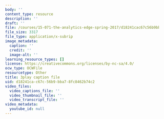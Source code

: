 ```yaml
---
body: ''
content_type: resource
description: ''
draft: ''
file: /courses/15-071-the-analytics-edge-spring-2017/d18241cac67c56b9bba78fc8462b74c2_S0g0ad4zX7A.vtt
file_size: 3317
file_type: application/x-subrip
image_metadata:
  caption: ''
  credit: ''
  image-alt: ''
learning_resource_types: []
license: https://creativecommons.org/licenses/by-nc-sa/4.0/
ocw_type: OCWFile
resourcetype: Other
title: 3play caption file
uid: d18241ca-c67c-56b9-bba7-8fc8462b74c2
video_files:
  video_captions_file: ''
  video_thumbnail_file: ''
  video_transcript_file: ''
video_metadata:
  youtube_id: null
---
```

